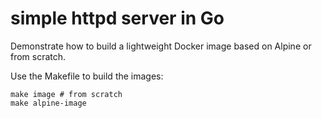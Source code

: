 # simple httpd server in Go

Demonstrate how to build a lightweight Docker image based on Alpine or from scratch.

Use the Makefile to build the images:

```
make image # from scratch
make alpine-image
```
